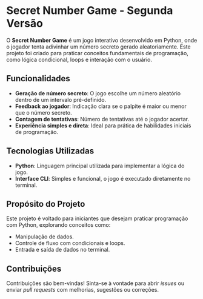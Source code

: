 # Secret Number Game - Segunda Versão  

O **Secret Number Game** é um jogo interativo desenvolvido em Python, onde o jogador tenta adivinhar um número secreto gerado aleatoriamente. Este projeto foi criado para praticar conceitos fundamentais de programação, como lógica condicional, loops e interação com o usuário.

## Funcionalidades

- **Geração de número secreto**: O jogo escolhe um número aleatório dentro de um intervalo pré-definido.  
- **Feedback ao jogador**: Indicação clara se o palpite é maior ou menor que o número secreto.  
- **Contagem de tentativas**: Número de tentativas até o jogador acertar.  
- **Experiência simples e direta**: Ideal para prática de habilidades iniciais de programação.

## Tecnologias Utilizadas

- **Python**: Linguagem principal utilizada para implementar a lógica do jogo.
- **Interface CLI**: Simples e funcional, o jogo é executado diretamente no terminal.

## Propósito do Projeto

Este projeto é voltado para iniciantes que desejam praticar programação com Python, explorando conceitos como:
- Manipulação de dados.
- Controle de fluxo com condicionais e loops.
- Entrada e saída de dados no terminal.

## Contribuições

Contribuições são bem-vindas! Sinta-se à vontade para abrir *issues* ou enviar *pull requests* com melhorias, sugestões ou correções.

